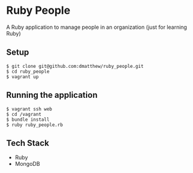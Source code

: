 # Ruby People
A Ruby application to manage people in an organization (just for learning Ruby)

## Setup

```
$ git clone git@github.com:dmatthew/ruby_people.git
$ cd ruby_people
$ vagrant up
```

## Running the application

```
$ vagrant ssh web
$ cd /vagrant
$ bundle install
$ ruby ruby_people.rb
```

## Tech Stack

* Ruby
* MongoDB
